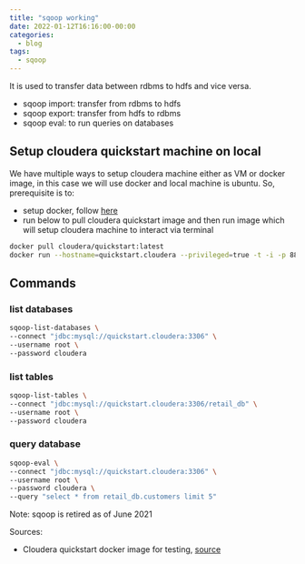 ```yaml
---
title: "sqoop working"
date: 2022-01-12T16:16:00-00:00
categories:
  - blog
tags:
  - sqoop
---
```



It is used to transfer data between rdbms to hdfs and vice versa.

* sqoop import: transfer from rdbms to hdfs
* sqoop export: transfer from hdfs to rdbms
* sqoop eval: to run queries on databases


## Setup cloudera quickstart machine on local
We have multiple ways to setup cloudera machine either as VM or docker image, in this case we will use docker and local machine is ubuntu. So, prerequisite is to:
* setup docker, follow [here][docker]
* run below to pull cloudera quickstart image and then run image which will setup cloudera machine to interact via terminal

```sh
docker pull cloudera/quickstart:latest
docker run --hostname=quickstart.cloudera --privileged=true -t -i -p 8888:8888 -p 80:80 -p 8080:8080 cloudera/quickstart /usr/bin/docker-quickstart
```


## Commands

### list databases

```sh
sqoop-list-databases \
--connect "jdbc:mysql://quickstart.cloudera:3306" \
--username root \
--password cloudera
```

### list tables

```sh
sqoop-list-tables \
--connect "jdbc:mysql://quickstart.cloudera:3306/retail_db" \
--username root \
--password cloudera
```

### query database

```sh
sqoop-eval \
--connect "jdbc:mysql://quickstart.cloudera:3306" \
--username root \
--password cloudera \
--query "select * from retail_db.customers limit 5"
```

Note: sqoop is retired as of June 2021

Sources: 
* Cloudera quickstart docker image for testing, [source][cloudera]

[docker]: https://docs.docker.com/engine/install/ubuntu/
[cloudera]: https://hub.docker.com/r/cloudera/quickstart/